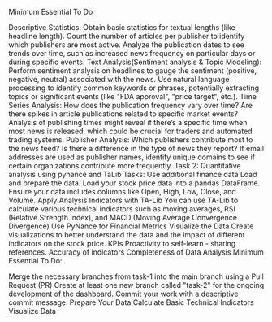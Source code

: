 Minimum Essential To Do



Descriptive Statistics:
Obtain basic statistics for textual lengths (like headline length).
Count the number of articles per publisher to identify which publishers are most active.
Analyze the publication dates to see trends over time, such as increased news frequency on particular days or during specific events.
Text Analysis(Sentiment analysis & Topic Modeling):
Perform sentiment analysis on headlines to gauge the sentiment (positive, negative, neutral) associated with the news.
Use natural language processing to identify common keywords or phrases, potentially extracting topics or significant events (like "FDA approval", "price target", etc.).
Time Series Analysis:
How does the publication frequency vary over time? Are there spikes in article publications related to specific market events?
Analysis of publishing times might reveal if there’s a specific time when most news is released, which could be crucial for traders and automated trading systems.
Publisher Analysis:
Which publishers contribute most to the news feed? Is there a difference in the type of news they report?
If email addresses are used as publisher names, identify unique domains to see if certain organizations contribute more frequently.
Task 2: Quantitative analysis using pynance and TaLib
Tasks:
Use additional finance data
Load and prepare the data.
Load your stock price data into a pandas DataFrame. Ensure your data includes columns like Open, High, Low, Close, and Volume.
Apply Analysis Indicators with TA-Lib
You can use TA-Lib to calculate various technical indicators such as moving averages, RSI (Relative Strength Index), and MACD (Moving Average Convergence Divergence)
Use PyNance for Financial Metrics
Visualize the Data
Create visualizations to better understand the data and the impact of different indicators on the stock price.
KPIs
Proactivity to self-learn - sharing references.
Accuracy of indicators
Completeness of Data Analysis
Minimum Essential To Do:

Merge the necessary branches from task-1 into the main branch using a Pull Request (PR)
Create at least one new branch called "task-2" for the ongoing development of the dashboard.
Commit your work with a descriptive commit message.
Prepare Your Data
Calculate Basic Technical Indicators
Visualize Data